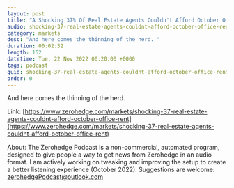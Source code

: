 ```yaml
---
layout: post
title: "A Shocking 37% Of Real Estate Agents Couldn't Afford October Office Rent "
audio: shocking-37-real-estate-agents-couldnt-afford-october-office-rent-0
category: markets
desc: "And here comes the thinning of the herd. "
duration: 00:02:32
length: 152
datetime: Tue, 22 Nov 2022 00:20:00 +0000
tags: podcast
guid: shocking-37-real-estate-agents-couldnt-afford-october-office-rent-0
order: 0
---
```

And here comes the thinning of the herd. 

Link: [https://www.zerohedge.com/markets/shocking-37-real-estate-agents-couldnt-afford-october-office-rent](https://www.zerohedge.com/markets/shocking-37-real-estate-agents-couldnt-afford-october-office-rent)

About: The Zerohedge Podcast is a non-commercial, automated program, designed to give people a way to get news from Zerohedge in an audio format.  I am actively working on tweaking and improving the setup to create a better listening experience (October 2022).  Suggestions are welcome: [zerohedgePodcast@outlook.com](mailto:zerohedgePodcast@outlook.com)